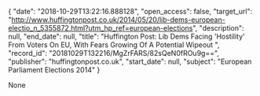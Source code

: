 {
  "date": "2018-10-29T13:22:16.888128", 
  "open_access": false, 
  "target_url": "http://www.huffingtonpost.co.uk/2014/05/20/lib-dems-european-electio_n_5355872.html?utm_hp_ref=european-elections", 
  "description": null, 
  "end_date": null, 
  "title": "Huffington Post: Lib Dems Facing 'Hostility' From Voters On EU, With Fears Growing Of A Potential Wipeout ", 
  "record_id": "20181029T132216/MgZrFARS/82sQeN0fROu9g==", 
  "publisher": "huffingtonpost.co.uk", 
  "start_date": null, 
  "subject": "European Parliament Elections 2014"
}

None